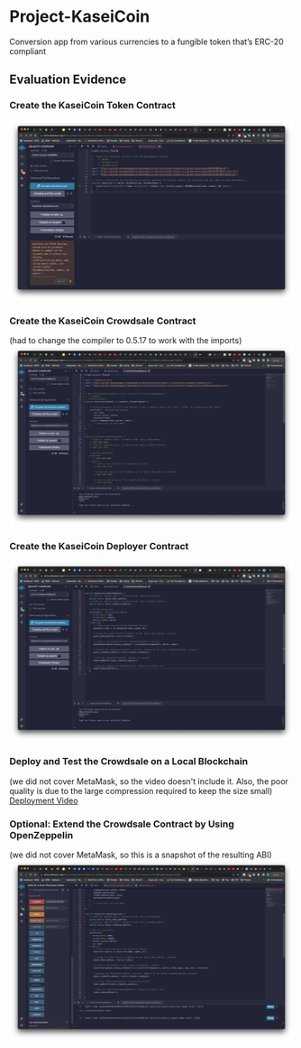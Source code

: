 # Project-KaseiCoin
Conversion app from various currencies to a fungible token that’s ERC-20 compliant

## Evaluation Evidence

### Create the KaseiCoin Token Contract
![](Evidence/kaseicoin_token_contract.png)

### Create the KaseiCoin Crowdsale Contract
(had to change the compiler to 0.5.17 to work with the imports)
![](Evidence/kaseicoin_crowdsale_contract.png)

### Create the KaseiCoin Deployer Contract
![](Evidence/kaseicoin_deployer_contract.png)

### Deploy and Test the Crowdsale on a Local Blockchain
(we did not cover MetaMask, so the video doesn't include it. Also, the poor quality is due to the large compression required to keep the size small)<br>
[Deployment Video](Evidence/kaseicoin_deployment.mov)

### Optional: Extend the Crowdsale Contract by Using OpenZeppelin
(we did not cover MetaMask, so this is a snapshot of the resulting ABI)
![](Evidence/kaseicoin_optional_challenge.png)
